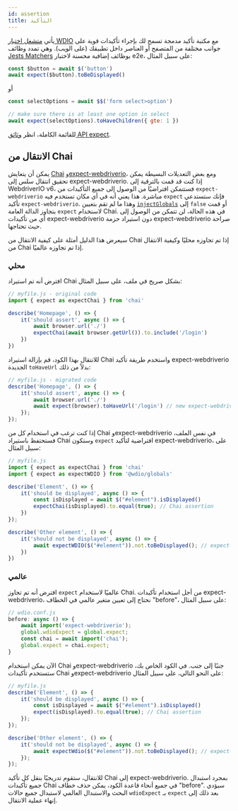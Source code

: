 ```yaml
---
id: assertion
title: التأكيد
---
```


يأتي [متشغل اختبار WDIO](https://webdriver.io/docs/clioptions) مع مكتبة تأكيد مدمجة تسمح لك بإجراء تأكيدات قوية على جوانب مختلفة من المتصفح أو العناصر داخل تطبيقك (على الويب). وهي تمدد وظائف [Jests Matchers](https://jestjs.io/docs/en/using-matchers) بوظائف إضافية محسنة لاختبار e2e، على سبيل المثال:

```js
const $button = await $('button')
await expect($button).toBeDisplayed()
```

أو

```js
const selectOptions = await $$('form select>option')

// make sure there is at least one option in select
await expect(selectOptions).toHaveChildren({ gte: 1 })
```

للقائمة الكاملة، انظر [وثائق API expect](/docs/api/expect-webdriverio).

## الانتقال من Chai

يمكن أن يتعايش [Chai](https://www.chaijs.com/) و[expect-webdriverio](https://github.com/webdriverio/expect-webdriverio#readme)، ومع بعض التعديلات البسيطة يمكن تحقيق انتقال سلس إلى expect-webdriverio. إذا كنت قد قمت بالترقية إلى WebdriverIO v6، فستتمكن افتراضيًا من الوصول إلى جميع التأكيدات من `expect-webdriverio` مباشرة. هذا يعني أنه في أي مكان تستخدم فيه `expect` فإنك ستستدعي تأكيد `expect-webdriverio`. وهذا ما لم تقم بتعيين [`injectGlobals`](/docs/configuration#injectglobals) إلى `false` أو قمت بتجاوز الدالة العامة `expect` لاستخدام Chai. في هذه الحالة، لن تتمكن من الوصول إلى أي من تأكيدات expect-webdriverio دون استيراد حزمة expect-webdriverio صراحة حيث تحتاجها.

سيعرض هذا الدليل أمثلة على كيفية الانتقال من Chai إذا تم تجاوزه محليًا وكيفية الانتقال من Chai إذا تم تجاوزه عالميًا.

### محلي

افترض أنه تم استيراد Chai بشكل صريح في ملف، على سبيل المثال:

```js
// myfile.js - original code
import { expect as expectChai } from 'chai'

describe('Homepage', () => {
    it('should assert', async () => {
        await browser.url('./')
        expectChai(await browser.getUrl()).to.include('/login')
    })
})
```

للانتقال بهذا الكود، قم بإزالة استيراد Chai واستخدم طريقة تأكيد expect-webdriverio الجديدة `toHaveUrl` بدلاً من ذلك:

```js
// myfile.js - migrated code
describe('Homepage', () => {
    it('should assert', async () => {
        await browser.url('./')
        await expect(browser).toHaveUrl('/login') // new expect-webdriverio API method https://webdriver.io/docs/api/expect-webdriverio.html#tohaveurl
    });
});
```

إذا كنت ترغب في استخدام كل من Chai وexpect-webdriverio في نفس الملف، فستحتفظ باستيراد Chai وستكون `expect` افتراضية لتأكيد expect-webdriverio، على سبيل المثال:

```js
// myfile.js
import { expect as expectChai } from 'chai'
import { expect as expectWDIO } from '@wdio/globals'

describe('Element', () => {
    it('should be displayed', async () => {
        const isDisplayed = await $("#element").isDisplayed()
        expectChai(isDisplayed).to.equal(true); // Chai assertion
    })
});

describe('Other element', () => {
    it('should not be displayed', async () => {
        await expectWDIO($("#element")).not.toBeDisplayed(); // expect-webdriverio assertion
    })
})
```

### عالمي

افترض أنه تم تجاوز `expect` عالميًا لاستخدام Chai. من أجل استخدام تأكيدات expect-webdriverio، نحتاج إلى تعيين متغير عالمي في الخطاف "before"، على سبيل المثال:

```js
// wdio.conf.js
before: async () => {
    await import('expect-webdriverio');
    global.wdioExpect = global.expect;
    const chai = await import('chai');
    global.expect = chai.expect;
}
```

الآن يمكن استخدام Chai وexpect-webdriverio جنبًا إلى جنب. في الكود الخاص بك، ستستخدم تأكيدات Chai وexpect-webdriverio على النحو التالي، على سبيل المثال:

```js
// myfile.js
describe('Element', () => {
    it('should be displayed', async () => {
        const isDisplayed = await $("#element").isDisplayed()
        expect(isDisplayed).to.equal(true); // Chai assertion
    });
});

describe('Other element', () => {
    it('should not be displayed', async () => {
        await expectWdio($("#element")).not.toBeDisplayed(); // expect-webdriverio assertion
    });
});
```

للانتقال، ستقوم تدريجيًا بنقل كل تأكيد Chai إلى expect-webdriverio. بمجرد استبدال جميع تأكيدات Chai في جميع أنحاء قاعدة الكود، يمكن حذف خطاف "before". سيؤدي البحث والاستبدال العالمي لاستبدال جميع حالات `wdioExpect` بـ `expect` بعد ذلك إلى إنهاء عملية الانتقال.